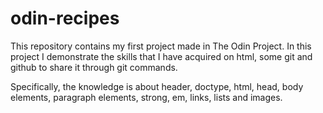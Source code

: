 # odin-recipes

This repository contains my first project made in The Odin Project. In this project I demonstrate the skills that I have acquired on html, some git and github to share it through git commands.

Specifically, the knowledge is about header, doctype, html, head, body elements, paragraph elements, strong, em, links, lists and images.